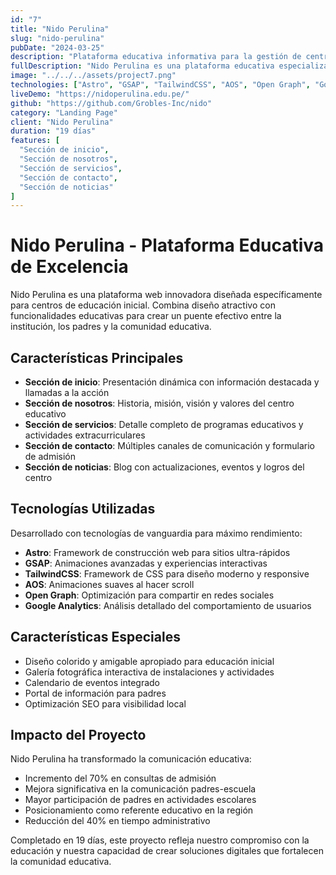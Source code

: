 ```yaml
---
id: "7"
title: "Nido Perulina"
slug: "nido-perulina"
pubDate: "2024-03-25"
description: "Plataforma educativa informativa para la gestión de centros de educación inicial."
fullDescription: "Nido Perulina es una plataforma educativa especializada en la gestión integral de centros de educación inicial. Facilita la comunicación entre padres y maestros, el seguimiento del desarrollo infantil, la gestión académica y administrativa del centro educativo."
image: "../../../assets/project7.png"
technologies: ["Astro", "GSAP", "TailwindCSS", "AOS", "Open Graph", "Google Analytics"]
liveDemo: "https://nidoperulina.edu.pe/"
github: "https://github.com/Grobles-Inc/nido"
category: "Landing Page"
client: "Nido Perulina"
duration: "19 días"
features: [
  "Sección de inicio",
  "Sección de nosotros",
  "Sección de servicios",
  "Sección de contacto",
  "Sección de noticias"
]
---
```


# Nido Perulina - Plataforma Educativa de Excelencia

Nido Perulina es una plataforma web innovadora diseñada específicamente para centros de educación inicial. Combina diseño atractivo con funcionalidades educativas para crear un puente efectivo entre la institución, los padres y la comunidad educativa.

## Características Principales

- **Sección de inicio**: Presentación dinámica con información destacada y llamadas a la acción
- **Sección de nosotros**: Historia, misión, visión y valores del centro educativo
- **Sección de servicios**: Detalle completo de programas educativos y actividades extracurriculares
- **Sección de contacto**: Múltiples canales de comunicación y formulario de admisión
- **Sección de noticias**: Blog con actualizaciones, eventos y logros del centro

## Tecnologías Utilizadas

Desarrollado con tecnologías de vanguardia para máximo rendimiento:

- **Astro**: Framework de construcción web para sitios ultra-rápidos
- **GSAP**: Animaciones avanzadas y experiencias interactivas
- **TailwindCSS**: Framework de CSS para diseño moderno y responsive
- **AOS**: Animaciones suaves al hacer scroll
- **Open Graph**: Optimización para compartir en redes sociales
- **Google Analytics**: Análisis detallado del comportamiento de usuarios

## Características Especiales

- Diseño colorido y amigable apropiado para educación inicial
- Galería fotográfica interactiva de instalaciones y actividades
- Calendario de eventos integrado
- Portal de información para padres
- Optimización SEO para visibilidad local

## Impacto del Proyecto

Nido Perulina ha transformado la comunicación educativa:

- Incremento del 70% en consultas de admisión
- Mejora significativa en la comunicación padres-escuela
- Mayor participación de padres en actividades escolares
- Posicionamiento como referente educativo en la región
- Reducción del 40% en tiempo administrativo

Completado en 19 días, este proyecto refleja nuestro compromiso con la educación y nuestra capacidad de crear soluciones digitales que fortalecen la comunidad educativa.
